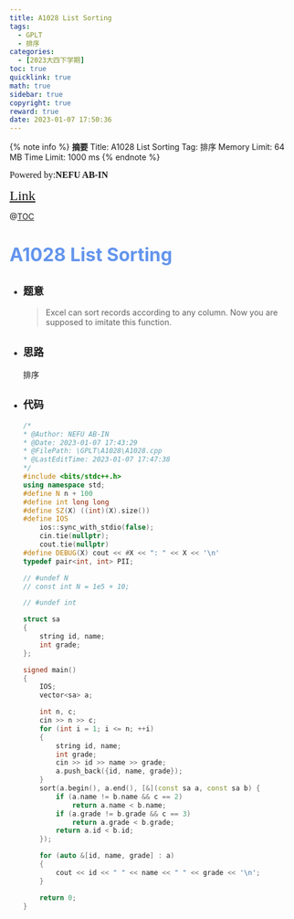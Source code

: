 ```yaml
---
title: A1028 List Sorting
tags:
  - GPLT
  - 排序
categories:
  - [2023大四下学期]
toc: true
quicklink: true
math: true
sidebar: true
copyright: true
reward: true
date: 2023-01-07 17:50:36
---
```



{% note info %}
**摘要**
Title: A1028 List Sorting
Tag: 排序 
Memory Limit: 64 MB
Time Limit: 1000 ms
{% endnote %}
<!-- more -->

<font size=3 face=楷体>Powered by:**NEFU AB-IN**</font>

<font color=#FFA500 size=5 face=楷体>[Link](https://pintia.cn/problem-sets/994805342720868352/exam/problems/994805468327690240)</font>

@[TOC](文章目录)

# <font color=#6495ED size=6>A1028 List Sorting</font>

* ## <font size=4 face=粗体>题意</font>

  >Excel can sort records according to any column. Now you are supposed to imitate this function.

* ## <font size=4 face=粗体>思路</font>

  排序

* ## <font size=4 face=粗体>代码</font>

  ```cpp
  /*
  * @Author: NEFU AB-IN
  * @Date: 2023-01-07 17:43:29
  * @FilePath: \GPLT\A1028\A1028.cpp
  * @LastEditTime: 2023-01-07 17:47:38
  */
  #include <bits/stdc++.h>
  using namespace std;
  #define N n + 100
  #define int long long
  #define SZ(X) ((int)(X).size())
  #define IOS                                                                                                            \
      ios::sync_with_stdio(false);                                                                                       \
      cin.tie(nullptr);                                                                                                  \
      cout.tie(nullptr)
  #define DEBUG(X) cout << #X << ": " << X << '\n'
  typedef pair<int, int> PII;

  // #undef N
  // const int N = 1e5 + 10;

  // #undef int

  struct sa
  {
      string id, name;
      int grade;
  };

  signed main()
  {
      IOS;
      vector<sa> a;

      int n, c;
      cin >> n >> c;
      for (int i = 1; i <= n; ++i)
      {
          string id, name;
          int grade;
          cin >> id >> name >> grade;
          a.push_back({id, name, grade});
      }
      sort(a.begin(), a.end(), [&](const sa a, const sa b) {
          if (a.name != b.name && c == 2)
              return a.name < b.name;
          if (a.grade != b.grade && c == 3)
              return a.grade < b.grade;
          return a.id < b.id;
      });

      for (auto &[id, name, grade] : a)
      {
          cout << id << " " << name << " " << grade << '\n';
      }

      return 0;
  }
  ```